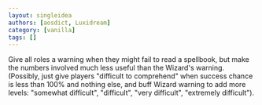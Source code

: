```yaml
---
layout: singleidea
authors: [aosdict, Luxidream]
category: [vanilla]
tags: []
---
```

Give all roles a warning when they might fail to read a spellbook, but make the numbers involved much less useful than the Wizard's warning. (Possibly, just give players "difficult to comprehend" when success chance is less than 100% and nothing else, and buff Wizard warning to add more levels: "somewhat difficult", "difficult", "very difficult", "extremely difficult").
